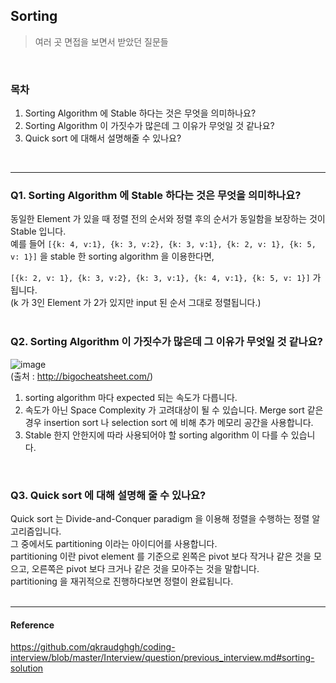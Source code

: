 ## Sorting
> 여러 곳 면접을 보면서 받았던 질문들
</br>

### 목차
1. Sorting Algorithm 에 Stable 하다는 것은 무엇을 의미하나요?
2. Sorting Algorithm 이 가짓수가 많은데 그 이유가 무엇일 것 같나요?
3. Quick sort 에 대해서 설명해줄 수 있나요?
</br>

---
### Q1. Sorting Algorithm 에 Stable 하다는 것은 무엇을 의미하나요?
동일한 Element 가 있을 때 정렬 전의 순서와 정렬 후의 순서가 동일함을 보장하는 것이 Stable 입니다.    
예를 들어 `[{k: 4, v:1}, {k: 3, v:2}, {k: 3, v:1}, {k: 2, v: 1}, {k: 5, v: 1}]` 을 stable 한 sorting algorithm 을 이용한다면,

`[{k: 2, v: 1}, {k: 3, v:2}, {k: 3, v:1}, {k: 4, v:1}, {k: 5, v: 1}]` 가 됩니다.   
(k 가 3인 Element 가 2가 있지만 input 된 순서 그대로 정렬됩니다.)   
</br>

### Q2. Sorting Algorithm 이 가짓수가 많은데 그 이유가 무엇일 것 같나요?
![image](https://user-images.githubusercontent.com/83942393/219272023-11ac42a0-d3be-4df4-9c30-04c43fbc894f.png)
</br>
(출처 : http://bigocheatsheet.com/)   

1. sorting algorithm 마다 expected 되는 속도가 다릅니다.
2. 속도가 아닌 Space Complexity 가 고려대상이 될 수 있습니다. Merge sort 같은 경우 insertion sort 나 selection sort 에 비해 추가 메모리 공간을 사용합니다.
3. Stable 한지 안한지에 따라 사용되어야 할 sorting algorithm 이 다를 수 있습니다.
</br>

### Q3. Quick sort 에 대해 설명해 줄 수 있나요?
Quick sort 는 Divide-and-Conquer paradigm 을 이용해 정렬을 수행하는 정렬 알고리즘입니다.   
그 중에서도 partitioning 이라는 아이디어를 사용합니다.   
partitioning 이란 pivot element 를 기준으로 왼쪽은 pivot 보다 작거나 같은 것을 모으고, 오른쪽은 pivot 보다 크거나 같은 것을 모아주는 것을 말합니다.   
partitioning 을 재귀적으로 진행하다보면 정렬이 완료됩니다.
</br>
</br>

---
#### Reference
https://github.com/qkraudghgh/coding-interview/blob/master/Interview/question/previous_interview.md#sorting-solution

